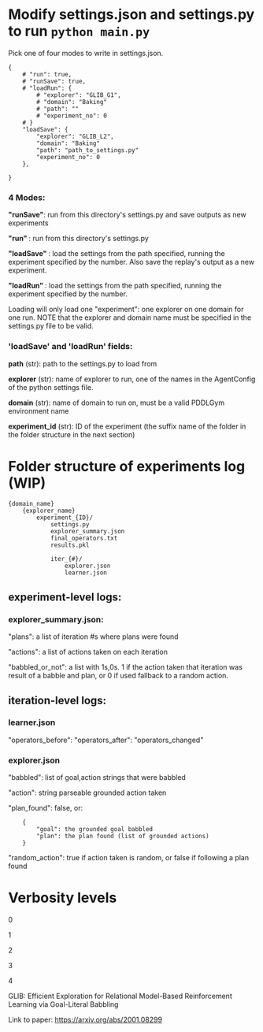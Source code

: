 
# Modify settings.json and settings.py to run `python main.py`

Pick one of four modes to write in settings.json.

```
{
    # "run": true,
    # "runSave": true,
    # "loadRun": {
        # "explorer": "GLIB_G1",
        # "domain": "Baking"
        # "path": ""
        # "experiment_no": 0
    # }
    "loadSave": {
        "explorer": "GLIB_L2",
        "domain": "Baking"
        "path": "path_to_settings.py"
        "experiment_no": 0
    },

}

```

### 4 Modes:

<b>"runSave"</b>: run from this directory's settings.py and save outputs as new experiments

<b>"run" </b>: run from this directory's settings.py

<b>"loadSave" </b>: load the settings from the path specified, running the experiment specified by the number. Also save the replay's output as a new experiment.

<b>"loadRun" </b>: load the settings from the path specified, running the experiment specified by the number. 

Loading will only load one "experiment": one explorer on one domain for one run. NOTE that the explorer and domain name must be specified in the settings.py file to be valid.

### 'loadSave' and 'loadRun' fields:

<b>path</b> (str): path to the settings.py to load from

<b>explorer</b> (str): name of explorer to run, one of the names in the AgentConfig of the python settings file.

<b>domain</b> (str): name of domain to run on, must be a valid PDDLGym environment name

<b>experiment_id</b> (str): ID of the experiment (the suffix name of the folder in the folder structure in the next section)


# Folder structure of experiments log (WIP)

```
{domain_name}
    {explorer_name}
        experiment_{ID}/
            settings.py
            explorer_summary.json
            final_operators.txt
            results.pkl

            iter_{#}/
                explorer.json
                learner.json
```

## experiment-level logs:

### explorer_summary.json:

"plans": a list of iteration #s where plans were found

"actions": a list of actions taken on each iteration

"babbled_or_not": a list with 1s,0s. 1 if the action taken that iteration was result of a babble and plan, or 0 if used fallback to a random action.


## iteration-level logs:

### learner.json
"operators_before":
"operators_after":
"operators_changed"

### explorer.json

"babbled": list of goal,action strings that were babbled

"action": string parseable grounded action taken

"plan_found": false, or:
        
        {
            "goal": the grounded goal babbled
            "plan": the plan found (list of grounded actions)
        }

"random_action": true if action taken is random, or false if following a plan found

# Verbosity levels

0

1

2

3

4

GLIB: Efficient Exploration for Relational Model-Based Reinforcement Learning via Goal-Literal Babbling

Link to paper: https://arxiv.org/abs/2001.08299
